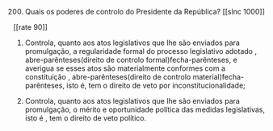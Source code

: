 200. Quais os poderes de controlo do Presidente da República?
[[slnc 1000]]

[[rate 90]]

1) Controla, quanto aos atos legislativos que lhe são enviados para promulgação, a regularidade formal do processo legislativo adotado , abre-parênteses(direito de controlo formal)fecha-parênteses, e averigua se esses atos são materialmente conformes com a constituição , abre-parênteses(direito de controlo material)fecha-parênteses, isto é, tem o direito de veto por inconstitucionalidade;

2) Controla, quanto aos atos legislativos que lhe são enviados para promulgação, o mérito e oportunidade política das medidas legislativas, isto é , tem o direito de veto político.
